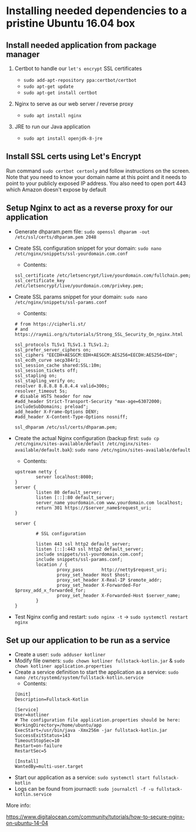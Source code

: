 # Installing needed dependencies to a pristine Ubuntu 16.04 box


## Install needed application from package manager

1. Certbot to handle our `let's encrypt` SSL certificates 
    * `sudo add-apt-repository ppa:certbot/certbot`
    * `sudo apt-get update`
    * `sudo apt-get install certbot`
    
2. Nginx to serve as our web server / reverse proxy
    * `sudo apt install nginx`
    
3. JRE to run our Java application
    * `sudo apt install openjdk-8-jre`
    
    
    
## Install SSL certs using Let's Encrypt
    
Run command `sudo certbot certonly` and follow instructions on the screen. Note that you need to know your domain name at this point and it needs to point to your publicly exposed IP address. You also need to open port 443 which Amazon doesn't expose by default
  
  
## Setup Nginx to act as a reverse proxy for our application  
    
* Generate dhparam.pem file: `sudo openssl dhparam -out /etc/ssl/certs/dhparam.pem 2048`

* Create SSL configuration snippet for your domain: `sudo nano /etc/nginx/snippets/ssl-yourdomain.com.conf`
    * Contents:
    ```
    ssl_certificate /etc/letsencrypt/live/yourdomain.com/fullchain.pem;
    ssl_certificate_key /etc/letsencrypt/live/yourdomain.com/privkey.pem;
    ```
* Create SSL params snippet for your domain: `sudo nano /etc/nginx/snippets/ssl-params.conf`
    * Contents:
    ```
    # from https://cipherli.st/
    # and https://raymii.org/s/tutorials/Strong_SSL_Security_On_nginx.html
    
    ssl_protocols TLSv1 TLSv1.1 TLSv1.2;
    ssl_prefer_server_ciphers on;
    ssl_ciphers "EECDH+AESGCM:EDH+AESGCM:AES256+EECDH:AES256+EDH";
    ssl_ecdh_curve secp384r1;
    ssl_session_cache shared:SSL:10m;
    ssl_session_tickets off;
    ssl_stapling on;
    ssl_stapling_verify on;
    resolver 8.8.8.8 8.8.4.4 valid=300s;
    resolver_timeout 5s;
    # disable HSTS header for now
    #add_header Strict-Transport-Security "max-age=63072000; includeSubDomains; preload";
    add_header X-Frame-Options DENY;
    #add_header X-Content-Type-Options nosniff;
    
    ssl_dhparam /etc/ssl/certs/dhparam.pem;
    ```

* Create the actual Nginx configuration (backup first: `sudo cp /etc/nginx/sites-available/default /etc/nginx/sites-available/default.bak`): `sudo nano /etc/nginx/sites-available/default`
    * Contents:
    ```
    upstream netty {
            server localhost:8080;
    }
    server {
            listen 80 default_server;
            listen [::]:80 default_server;
            server_name yourdomain.com www.yourdomain.com localhost;
            return 301 https://$server_name$request_uri;
    }
    
    server {
    
            # SSL configuration
    
            listen 443 ssl http2 default_server;
            listen [::]:443 ssl http2 default_server;
            include snippets/ssl-yourdomain.com.conf;
            include snippets/ssl-params.conf;
            location / {
                    proxy_pass       http://netty$request_uri;
                    proxy_set_header Host $host;
                    proxy_set_header X-Real-IP $remote_addr;
                    proxy_set_header X-Forwarded-For $proxy_add_x_forwarded_for;
                    proxy_set_header X-Forwarded-Host $server_name;
            }
    }

    ```

* Test Nginx config and restart: `sudo nginx -t` -> `sudo systemctl restart nginx` 

## Set up our application to be run as a service

* Create a user: `sudo adduser kotliner`
* Modify file owners: `sudo chown kotliner fullstack-kotlin.jar` & `sudo chown kotliner application.properties`   
* Create a service definition to start the application as a service: `sudo nano /etc/systemd/system/fullstack-kotlin.service`
    * Contents: 
    ```
    [Unit]
    Description=Fullstack-Kotlin
    
    [Service]
    User=kotliner
    # The configuration file application.properties should be here:
    WorkingDirectory=/home/ubuntu/app
    ExecStart=/usr/bin/java -Xmx256m -jar fullstack-kotlin.jar
    SuccessExitStatus=143
    TimeoutStopSec=10
    Restart=on-failure
    RestartSec=5
    
    [Install]
    WantedBy=multi-user.target
    ```
* Start our application as a service: `sudo systemctl start fullstack-kotlin`    
* Logs can be found from journactl: `sudo journalctl -f -u fullstack-kotlin.service`


More info:

https://www.digitalocean.com/community/tutorials/how-to-secure-nginx-on-ubuntu-14-04 

